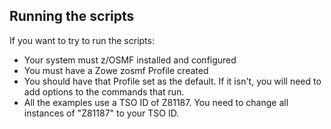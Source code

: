 ## Running the scripts

If you want to try to run the scripts:
- Your system must z/OSMF installed and configured
- You must have a Zowe zosmf Profile created
- You should have that Profile set as the default. If it isn't, you will need to add options to the commands that run.
- All the examples use a TSO ID of Z81187. You need to change all instances of "Z81187" to your TSO ID.